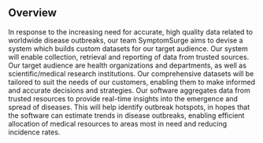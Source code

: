 ## Overview
In response to the increasing need for accurate, high quality data related to worldwide disease outbreaks, our team SymptomSurge aims to devise a system which builds custom datasets for our target audience. Our system will enable collection, retrieval and reporting of data from trusted sources. Our target audience are health organizations and departments, as well as scientific/medical research institutions. Our comprehensive datasets will be tailored to suit the needs of our customers, enabling them to make informed and accurate decisions and strategies.
Our software aggregates data from trusted resources to provide real-time insights into the emergence and spread of diseases. This will help identify outbreak hotspots, in hopes that the software can estimate trends in disease outbreaks, enabling efficient allocation of medical resources to areas most in need and reducing incidence rates.
